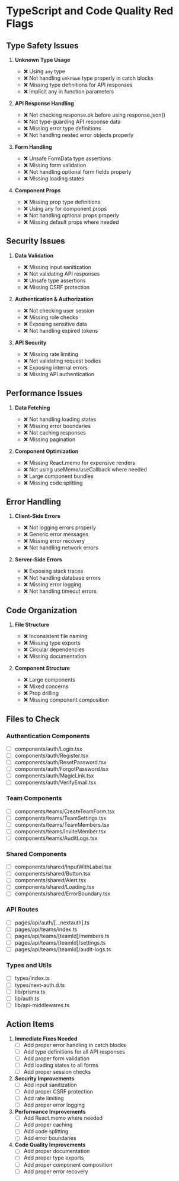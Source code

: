 # TypeScript and Code Quality Red Flags

## Type Safety Issues

1. **Unknown Type Usage**
   - ❌ Using `any` type
   - ❌ Not handling `unknown` type properly in catch blocks
   - ❌ Missing type definitions for API responses
   - ❌ Implicit any in function parameters

2. **API Response Handling**
   - ❌ Not checking response.ok before using response.json()
   - ❌ Not type-guarding API response data
   - ❌ Missing error type definitions
   - ❌ Not handling nested error objects properly

3. **Form Handling**
   - ❌ Unsafe FormData type assertions
   - ❌ Missing form validation
   - ❌ Not handling optional form fields properly
   - ❌ Missing loading states

4. **Component Props**
   - ❌ Missing prop type definitions
   - ❌ Using any for component props
   - ❌ Not handling optional props properly
   - ❌ Missing default props where needed

## Security Issues

1. **Data Validation**
   - ❌ Missing input sanitization
   - ❌ Not validating API responses
   - ❌ Unsafe type assertions
   - ❌ Missing CSRF protection

2. **Authentication & Authorization**
   - ❌ Not checking user session
   - ❌ Missing role checks
   - ❌ Exposing sensitive data
   - ❌ Not handling expired tokens

3. **API Security**
   - ❌ Missing rate limiting
   - ❌ Not validating request bodies
   - ❌ Exposing internal errors
   - ❌ Missing API authentication

## Performance Issues

1. **Data Fetching**
   - ❌ Not handling loading states
   - ❌ Missing error boundaries
   - ❌ Not caching responses
   - ❌ Missing pagination

2. **Component Optimization**
   - ❌ Missing React.memo for expensive renders
   - ❌ Not using useMemo/useCallback where needed
   - ❌ Large component bundles
   - ❌ Missing code splitting

## Error Handling

1. **Client-Side Errors**
   - ❌ Not logging errors properly
   - ❌ Generic error messages
   - ❌ Missing error recovery
   - ❌ Not handling network errors

2. **Server-Side Errors**
   - ❌ Exposing stack traces
   - ❌ Not handling database errors
   - ❌ Missing error logging
   - ❌ Not handling timeout errors

## Code Organization

1. **File Structure**
   - ❌ Inconsistent file naming
   - ❌ Missing type exports
   - ❌ Circular dependencies
   - ❌ Missing documentation

2. **Component Structure**
   - ❌ Large components
   - ❌ Mixed concerns
   - ❌ Prop drilling
   - ❌ Missing component composition

## Files to Check

### Authentication Components
- [ ] components/auth/Login.tsx
- [ ] components/auth/Register.tsx
- [ ] components/auth/ResetPassword.tsx
- [ ] components/auth/ForgotPassword.tsx
- [ ] components/auth/MagicLink.tsx
- [ ] components/auth/VerifyEmail.tsx

### Team Components
- [ ] components/teams/CreateTeamForm.tsx
- [ ] components/teams/TeamSettings.tsx
- [ ] components/teams/TeamMembers.tsx
- [ ] components/teams/InviteMember.tsx
- [ ] components/teams/AuditLogs.tsx

### Shared Components
- [ ] components/shared/InputWithLabel.tsx
- [ ] components/shared/Button.tsx
- [ ] components/shared/Alert.tsx
- [ ] components/shared/Loading.tsx
- [ ] components/shared/ErrorBoundary.tsx

### API Routes
- [ ] pages/api/auth/[...nextauth].ts
- [ ] pages/api/teams/index.ts
- [ ] pages/api/teams/[teamId]/members.ts
- [ ] pages/api/teams/[teamId]/settings.ts
- [ ] pages/api/teams/[teamId]/audit-logs.ts

### Types and Utils
- [ ] types/index.ts
- [ ] types/next-auth.d.ts
- [ ] lib/prisma.ts
- [ ] lib/auth.ts
- [ ] lib/api-middlewares.ts

## Action Items

1. **Immediate Fixes Needed**
   - [ ] Add proper error handling in catch blocks
   - [ ] Add type definitions for all API responses
   - [ ] Add proper form validation
   - [ ] Add loading states to all forms
   - [ ] Add proper session checks

2. **Security Improvements**
   - [ ] Add input sanitization
   - [ ] Add proper CSRF protection
   - [ ] Add rate limiting
   - [ ] Add proper error logging

3. **Performance Improvements**
   - [ ] Add React.memo where needed
   - [ ] Add proper caching
   - [ ] Add code splitting
   - [ ] Add error boundaries

4. **Code Quality Improvements**
   - [ ] Add proper documentation
   - [ ] Add proper type exports
   - [ ] Add proper component composition
   - [ ] Add proper error recovery
